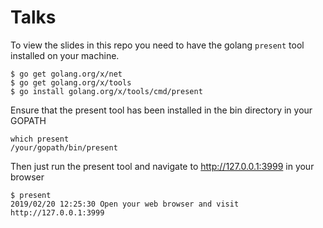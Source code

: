 # Talks

To view the slides in this repo you need to have the golang `present` tool installed on your machine.

```
$ go get golang.org/x/net
$ go get golang.org/x/tools
$ go install golang.org/x/tools/cmd/present
```

Ensure that the present tool has been installed in the bin directory in your GOPATH
```
which present
/your/gopath/bin/present
```

Then just run the present tool and navigate to http://127.0.0.1:3999 in your browser
```
$ present
2019/02/20 12:25:30 Open your web browser and visit http://127.0.0.1:3999
```

